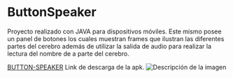 # ButtonSpeaker
Proyecto realizado con JAVA para dispositivos móviles. Este mismo posee un panel de 
botones los cuales muestran frames que ilustran las diferentes partes del cerebro además de 
utilizar la salida de audio para realizar la lectura del nombre de a parte del cerebro. 

[BUTTON-SPEAKER](https://drive.google.com/file/d/1H8f5m8fhtN0oYzn9PWsqaMNfvfJMiP71/view?usp=share_link) Link de descarga de la apk.
<image src="https://drive.google.com/file/d/1HKy2PCAf3dCVePCS8-Xw0pSwR610K_JR/view?usp=sharing" alt="Descripción de la imagen">

